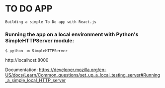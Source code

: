 # TO DO APP

    Building a simple To Do app with React.js

### Running the app on a local environment with Python's SimpleHTTPServer module:

```
$ python -m SimpleHTTPServer
```
http://localhost:8000

Documentation:
https://developer.mozilla.org/en-US/docs/Learn/Common_questions/set_up_a_local_testing_server#Running_a_simple_local_HTTP_server
